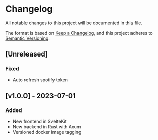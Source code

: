 # Changelog

All notable changes to this project will be documented in this file.

The format is based on [Keep a Changelog](https://keepachangelog.com/en/1.0.0/),
and this project adheres to [Semantic Versioning](https://semver.org/spec/v2.0.0.html).

## [Unreleased]

### Fixed

- Auto refresh spotify token

## [v1.0.0] - 2023-07-01

### Added

- New frontend in SvelteKit
- New backend in Rust with Axum
- Versioned docker image tagging
